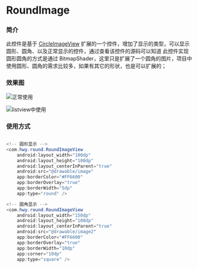 # RoundImage
### 简介
此控件是基于 [CircleImageView](https://github.com/hdodenhof/CircleImageView) 扩展的一个控件，增加了显示的类型，可以显示圆形、圆角、以及正常显示的控件，通过查看该控件的源码可以知道 此控件实现圆形圆角的方式是通过 BitmapShader，这里只是扩展了一个圆角的图片，项目中使用圆形、圆角的需求比较多，如果有其它的形状，也是可以扩展的；

### 效果图
![正常使用](https://upload-images.jianshu.io/upload_images/7082912-af904ba8344ed14d.png?imageMogr2/auto-orient/strip%7CimageView2/2/w/1240)

![listview中使用](https://upload-images.jianshu.io/upload_images/7082912-1076fdfc60ee0a76.gif?imageMogr2/auto-orient/strip)

### 使用方式
```Java

<!-- 圆形显示 -->
<com.hwy.round.RoundImageView
    android:layout_width="100dp"
    android:layout_height="100dp"
    android:layout_centerInParent="true"
    android:src="@drawable/image"
    app:borderColor="#FF6600"
    app:borderOverlay="true"
    app:borderWidth="5dp"
    app:type="round" />

<!-- 圆角显示 -->
<com.hwy.round.RoundImageView
    android:layout_width="150dp"
    android:layout_height="100dp"
    android:layout_centerInParent="true"
    android:src="@drawable/image2"
    app:borderColor="#FF6600"
    app:borderOverlay="true"
    app:borderWidth="10dp"
    app:corner="10dp"
    app:type="square" />

```
